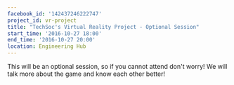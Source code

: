 ```yaml
---
facebook_id: '142437246222747'
project_id: vr-project
title: "TechSoc's Virtual Reality Project - Optional Session"
start_time: '2016-10-27 18:00'
end_time: '2016-10-27 20:00'
location: Engineering Hub
---
```


This will be an optional session, so if you cannot attend don't worry! We will talk more about the game and know each other better!
